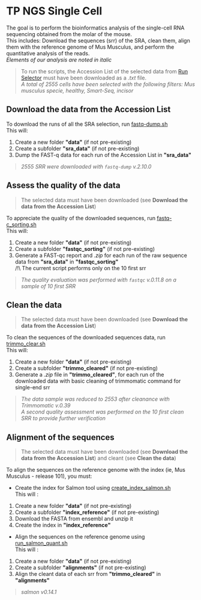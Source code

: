 TP NGS Single Cell
=================

The goal is to perform the bioinformatics analysis of the single-cell RNA sequencing obtained from the molar of the mouse.  
This includes: Download the sequences (srr) of the SRA, clean them, align them with the reference genome of Mus Musculus, and perform the quantitative analysis of the reads.   
*Elements of our analysis are noted in italic*  

>To run the scripts, the Accession List of the selected data from [Run Selector](https://www.ncbi.nlm.nih.gov/Traces/study/?acc=PRJNA609340&f=organism_s%3An%3Amus%2520musculus%3Bphenotype_sam_ss%3An%3Ahealthy%3Bplatform_sam_s%3An%3Asmart-seq2%3Bsource_name_sam_ss%3An%3Aincisor%3Ac&o=acc_s%3Aa) must have been downloaded as a *.txt* file.  
*A total of 2555 cells have been selected with the following filters: Mus musculus specie, healthy, Smart-Seq, incisor*


## Download the data from the Accession List 

To download the runs of all the SRA selection, run [fastq-dump.sh](https://github.com/MelieTalaron/tp_ngs_single_cell/blob/master/fastq-dump.sh)  
This will:
1. Create a new folder **"data"** (if not pre-existing)
2. Create a subfolder **"sra_data"** (if not pre-existing)
3. Dump the FAST-q data for each run of the Accession List in **"sra_data"**  

>*2555 SRR were downloaded with ``fastq-dump`` v.2.10.0*

## Assess the quality of the data

>The selected data must have been downloaded (see **Download the data from the Accession List**)   

To appreciate the quality of the downloaded sequences, run [fastq-c_sorting.sh](https://github.com/MelieTalaron/tp_ngs_single_cell/blob/master/fastq-c_sorting.sh)   
This will:
1. Create a new folder **"data"** (if not pre-existing)
2. Create a subfolder **"fastqc_sorting"** (if not pre-existing)
3. Generate a FAST-qc report and *.zip* for each run of the raw sequence data from **"sra_data"** in **"fastqc_sorting"**    
   /!\ The current script performs only on the 10 first srr

>*The quality evaluation was performed with ``fastqc`` v.0.11.8 on a sample of 10 first SRR*

## Clean the data

>The selected data must have been downloaded (see **Download the data from the Accession List**)    

To clean the sequences of the downloaded sequences data, run [trimmo_clear.sh](https://github.com/MelieTalaron/tp_ngs_single_cell/blob/master/trimmo_clear.sh)   
This will:
1. Create a new folder **"data"** (if not pre-existing)
2. Create a subfolder **"trimmo_cleared"** (if not pre-existing)
3. Generate a *.zip* file in **"trimmo_cleared"**, for each run of the downloaded data with basic cleaning of trimmomatic command for single-end srr

>*The data sample was reduced to 2553 after cleanance with Trimmomatic v.0.39   
A second quality assessment was performed on the 10 first clean SRR to provide further verification*

## Alignment of the sequences

>The selected data must have been downloaded (see **Download the data from the Accession List**) and cleant (see **Clean the data**)    

To align the sequences on the reference genome with the index (ie, Mus Musculus - release 101), you must:   
  
* Create the index for Salmon tool using [create_index_salmon.sh](https://github.com/MelieTalaron/tp_ngs_single_cell/blob/master/create_index_salmon.sh)   
This will :
1. Create a new folder **"data"** (if not pre-existing)
2. Create a subfolder **"index_reference"** (if not pre-existing)
3. Download the FASTA from ensembl and unzip it
4. Create the index in **"index_reference"**
    
* Align the sequences on the reference genome using [run_salmon_quant.sh](https://github.com/MelieTalaron/tp_ngs_single_cell/blob/master/run_salmon_quant.sh)  
This will :
1. Create a new folder **"data"** (if not pre-existing)
2. Create a subfolder **"alignments"** (if not pre-existing)
3. Align the cleant data of each srr from **"trimmo_cleared"** in **"alignments"**

>*salmon v0.14.1*
